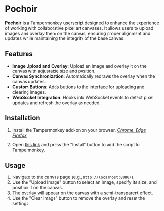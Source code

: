 # Pochoir

**Pochoir** is a Tampermonkey userscript designed to enhance the experience of working with collaborative pixel art canvases. It allows users to upload images and overlay them on the canvas, ensuring proper alignment and updates while maintaining the integrity of the base canvas.

## Features

- **Image Upload and Overlay**: Upload an image and overlay it on the canvas with adjustable size and position.
- **Canvas Synchronization**: Automatically redraws the overlay when the canvas updates.
- **Custom Buttons**: Adds buttons to the interface for uploading and clearing images.
- **WebSocket Integration**: Hooks into WebSocket events to detect pixel updates and refresh the overlay as needed.

## Installation

1. Install the Tampermonkey add-on on your browser. _[Chrome, Edge](https://chrome.google.com/webstore/detail/tampermonkey/dhdgffkkebhmkfjojejmpbldmpobfkfo) [Firefox](https://addons.mozilla.org/en-US/firefox/addon/tampermonkey/)_

2. Open [this link](https://github.com/Volrod01/pochoir/raw/main/pochoir.user.js) and press the "Install" button to add the script to Tampermonkey.

## Usage

1. Navigate to the canvas page (e.g., `http://localhost:8080/`).
2. Use the "Upload Image" button to select an image, specify its size, and position it on the canvas.
3. The overlay will appear on the canvas with a semi-transparent effect.
4. Use the "Clear Image" button to remove the overlay and reset the settings.
